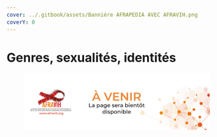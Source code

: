 ```yaml
---
cover: ../.gitbook/assets/Bannière AFRAPEDIA AVEC AFRAVIH.png
coverY: 0
---
```


# Genres, sexualités, identités

<figure><img src="../.gitbook/assets/Visuel A VENIR.png" alt=""><figcaption></figcaption></figure>
